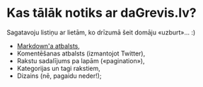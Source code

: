 # Kas tālāk notiks ar daGrevis.lv?

Sagatavoju listiņu ar lietām, ko drīzumā šeit domāju «uzburt»... :)

* [Markdown'a atbalsts](http://daringfireball.net/projects/markdown/),
* Komentēšanas atbalsts (izmantojot Twitter),
* Rakstu sadalījums pa lapām («pagination»),
* Kategorijas un tagi rakstiem,
* Dizains (nē, pagaidu neder!);
